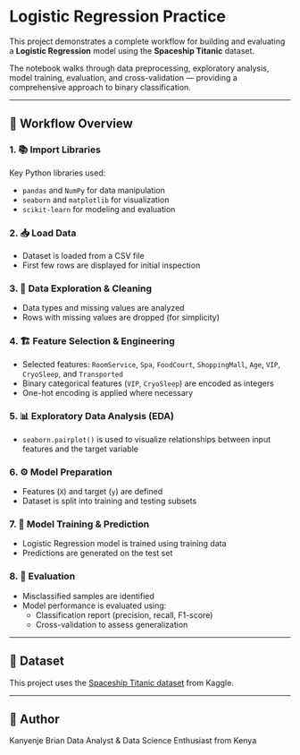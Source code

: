 # Logistic Regression Practice

This project demonstrates a complete workflow for building and evaluating a **Logistic Regression** model using the **Spaceship Titanic** dataset.

The notebook walks through data preprocessing, exploratory analysis, model training, evaluation, and cross-validation — providing a comprehensive approach to binary classification.

---

## 📌 Workflow Overview

### 1. 📚 Import Libraries
Key Python libraries used:
- `pandas` and `NumPy` for data manipulation
- `seaborn` and `matplotlib` for visualization
- `scikit-learn` for modeling and evaluation

### 2. 📥 Load Data
- Dataset is loaded from a CSV file
- First few rows are displayed for initial inspection

### 3. 🧹 Data Exploration & Cleaning
- Data types and missing values are analyzed
- Rows with missing values are dropped (for simplicity)

### 4. 🏗️ Feature Selection & Engineering
- Selected features: `RoomService`, `Spa`, `FoodCourt`, `ShoppingMall`, `Age`, `VIP`, `CryoSleep`, and `Transported`
- Binary categorical features (`VIP`, `CryoSleep`) are encoded as integers
- One-hot encoding is applied where necessary

### 5. 📊 Exploratory Data Analysis (EDA)
- `seaborn.pairplot()` is used to visualize relationships between input features and the target variable

### 6. ⚙️ Model Preparation
- Features (`X`) and target (`y`) are defined
- Dataset is split into training and testing subsets

### 7. 🤖 Model Training & Prediction
- Logistic Regression model is trained using training data
- Predictions are generated on the test set

### 8. 🧪 Evaluation
- Misclassified samples are identified
- Model performance is evaluated using:
  - Classification report (precision, recall, F1-score)
  - Cross-validation to assess generalization

---

## 📁 Dataset
This project uses the [Spaceship Titanic dataset](https://www.kaggle.com/competitions/spaceship-titanic) from Kaggle.

---

## 🧠 Author
Kanyenje Brian
Data Analyst & Data Science Enthusiast from Kenya
